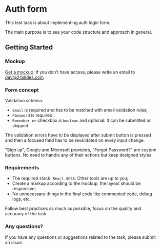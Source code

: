 # Auth form

This test task is about implementing auth login form.

The main purpose is to see your code structure and approach in general.

## Getting Started

### Mockup

[Get a mockup](https://www.figma.com/file/RkOUnhCQ4fydOnRzuXd6SW/Test-Task?node-id=514%3A6). If you don't have access, please write an email to dev@24slides.com.

### Form concept

Validation schema:
 - `Email` is required and has to be matched with email validation rules;
 - `Password` is required;
 - `Remember me` checkbox is `boolean` and optional. It can be submitted or skipped.

The validation errors have to be displayed after submit button is pressed and then a focused field has to be revalidated on every input change.

"Sign up", Google and Microsoft providers, "Forgot Password?" are custom buttons. No need to handle any of their actions but keep designed styles.

### Requirements

- The required stack: `React`, `SCSS`. Other tools are up to you;
- Create a markup according to the mockup, the layout should be responsive;
- No unnecessary things in the final code like commented code, debug logs, etc.

Follow best practices as much as possible, focus on the quality and accuracy of the task.

### Any questions?

If you have any questions or suggestions related to the task, please submit an issue.
